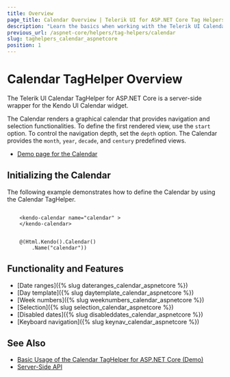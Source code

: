 ```yaml
---
title: Overview
page_title: Calendar Overview | Telerik UI for ASP.NET Core Tag Helpers
description: "Learn the basics when working with the Telerik UI Calendar TagHelper for ASP.NET Core (MVC 6 or ASP.NET Core MVC)."
previous_url: /aspnet-core/helpers/tag-helpers/calendar
slug: taghelpers_calendar_aspnetcore
position: 1
---
```


# Calendar TagHelper Overview

The Telerik UI Calendar TagHelper for ASP.NET Core is a server-side wrapper for the Kendo UI Calendar widget.

The Calendar renders a graphical calendar that provides navigation and selection functionalities. To define the first rendered view, use the `start` option. To control the navigation depth, set the `depth` option. The Calendar provides the `month`, `year`, `decade`, and `century` predefined views.

* [Demo page for the Calendar](https://demos.telerik.com/aspnet-core/calendar/tag-helper)

## Initializing the Calendar

The following example demonstrates how to define the Calendar by using the Calendar TagHelper.

```tagHelper

    <kendo-calendar name="calendar" >
    </kendo-calendar>
```
```cshtml

    @(Html.Kendo().Calendar()
        .Name("calendar"))
```

## Functionality and Features

* [Date ranges]({% slug dateranges_calendar_aspnetcore %})
* [Day template]({% slug daytemplate_calendar_aspnetcore %})
* [Week numbers]({% slug weeknumbers_calendar_aspnetcore %})
* [Selection]({% slug selection_calendar_aspnetcore %})
* [Disabled dates]({% slug disableddates_calendar_aspnetcore %})
* [Keyboard navigation]({% slug keynav_calendar_aspnetcore %})

## See Also

* [Basic Usage of the Calendar TagHelper for ASP.NET Core (Demo)](https://demos.telerik.com/aspnet-core/calendar/tag-helper)
* [Server-Side API](/api/calendar)

